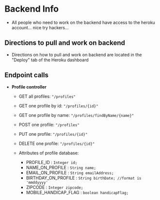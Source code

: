 # Backend Info

- All people who need to work on the backend have access to the heroku account... nice try hackers...

## Directions to pull and work on backend
- Directions on how to pull and work on backend are located in the "Deploy" tab of the Heroku dashboard

## Endpoint calls
- **Profile controller**
	- GET all profiles: `"/profiles"`
	- GET one profile by id: `"/profiles/{id}"`
	- GET one profile by name: `"/profiles/findByName/{name}"`
	- POST one profile: `"/profiles"`
	- PUT one profile: `"/profiles/{id}"`
	- DELETE one profile: `"/profiles/{id}"`
	
	- Attributes of profile database:
		- PROFILE_ID : `Integer id;`
		- NAME_ON_PROFILE : `String name;`
		- EMAIL_ON_PROFILE : `String emailAddress;`
		- BIRTHDAY_ON_PROFILE : `String birthDate; //format is 'mmddyyyy'`
		- ZIPCODE : `Integer zipcode;`
		- MOBILE_HANDICAP_FLAG : `boolean handicapFlag;`
